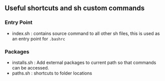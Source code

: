 Useful shortcuts and sh custom commands
---

### Entry Point
* index.sh : contains source command to all other sh files, this is used as an entry point for `.bashrc`

### Packages 
* installs.sh : Add external packages to current path so that commands can be accessed.
* paths.sh : shortcuts to folder locations
